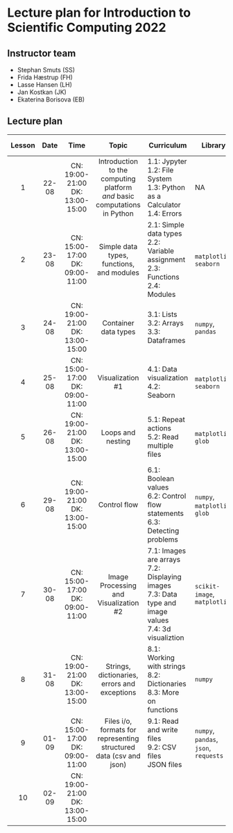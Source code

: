 # Lecture plan for Introduction to Scientific Computing 2022 #

## Instructor team ##

* Stephan Smuts (SS)
* Frida Hæstrup (FH)
* Lasse Hansen (LH)
* Jan Kostkan (JK)
* Ekaterina Borisova (EB)

## Lecture plan ##

| Lesson | Date | Time | Topic | Curriculum | Library | Lecturer | Instructor(-s) |
| :-: | :-: | :-: | :-: | - | - | - | - |
| 1 | 22-08 | CN: 19:00-21:00 <br /> DK: 13:00-15:00 | Introduction to the computing platform <br /> _and_  basic computations in Python | 1.1: Jypyter <br /> 1.2: File System <br /> 1.3: Python as a Calculator <br /> 1.4: Errors | NA |  | SS |
| 2 | 23-08 | CN: 15:00-17:00 <br /> DK: 09:00-11:00  | Simple data types, functions, and modules | 2.1: Simple data types <br /> 2.2: Variable assignment <br /> 2.3: Functions <br /> 2.4: Modules | `matplotlib`, `seaborn` | | SS, FH|
| 3 | 24-08 | CN: 19:00-21:00 <br /> DK: 13:00-15:00 | Container data types |  3.1: Lists <br /> 3.2: Arrays <br /> 3.3: Dataframes | `numpy`, `pandas` | | SS, FH |
| 4 | 25-08 | CN: 15:00-17:00 <br /> DK: 09:00-11:00 | Visualization \#1 |  4.1: Data visualization <br /> 4.2: Seaborn |  `matplotlib`, `seaborn` | | SS, JK |
| 5 | 26-08 | CN: 19:00-21:00 <br /> DK: 13:00-15:00 | Loops and nesting |  5.1: Repeat actions <br /> 5.2: Read multiple files | `matplotlib`, `glob` | | SS, EB |
| 6 | 29-08 | CN: 19:00-21:00 <br /> DK: 13:00-15:00 | Control flow |  6.1: Boolean values <br /> 6.2: Control flow statements <br /> 6.3: Detecting problems | `numpy`, `matplotlib`, `glob`| |  SS, EB |
| 7 | 30-08 | CN: 15:00-17:00 <br /> DK: 09:00-11:00 | Image Processing and Visualization \#2 |  7.1: Images are arrays <br /> 7.2: Displaying images <br /> 7.3: Data type and image values <br /> 7.4: 3d visualiztion | `scikit-image`, `matplotlib` | | SS |
| 8 | 31-08 | CN: 19:00-21:00 <br /> DK: 13:00-15:00 | Strings, dictionaries, errors and exceptions |  8.1: Working with strings <br /> 8.2: Dictionaries <br /> 8.3: More on functions | `numpy` | | LH |
| 9 | 01-09 | CN: 15:00-17:00 <br /> DK: 09:00-11:00 |  Files i/o, formats for representing structured data (csv and json) |  9.1: Read and write files <br /> 9.2: CSV files <br /> JSON files | `numpy`, `pandas`, `json`, `requests` | | JK |
| 10 | 02-09 |CN: 19:00-21:00 <br /> DK: 13:00-15:00 | | | | |LH |
